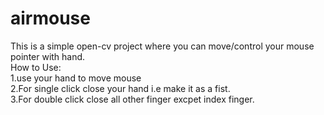 # airmouse
This is a simple open-cv project where you can move/control your mouse pointer with hand.<br />
How to Use:<br />
1.use your hand to move mouse<br/>
2.For single click close your hand i.e make it as a fist.<br/>
3.For double click close all other finger excpet index finger.
